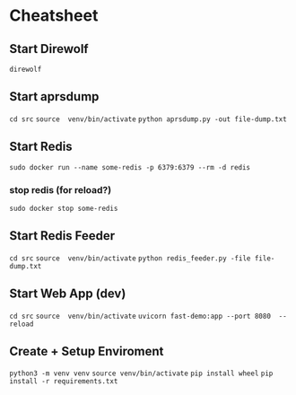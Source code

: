 # Cheatsheet

## Start Direwolf
`direwolf`

## Start aprsdump
`cd src`
`source  venv/bin/activate`
`python aprsdump.py -out file-dump.txt`

## Start Redis 
`sudo docker run --name some-redis -p 6379:6379 --rm -d redis`

### stop redis (for reload?)
`sudo docker stop some-redis`

## Start Redis Feeder
`cd src`
`source  venv/bin/activate`
`python redis_feeder.py -file file-dump.txt`

## Start Web App (dev)
`cd src`
`source  venv/bin/activate`
`uvicorn fast-demo:app --port 8080  --reload`

## Create + Setup Enviroment
`python3 -m venv venv`
`source venv/bin/activate`
`pip install wheel`
`pip install -r requirements.txt`
